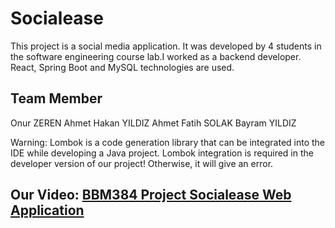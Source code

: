 # Socialease

This project is a social media application. It was developed by 4 students in the software engineering course lab.I worked as a backend developer. React, Spring Boot and MySQL technologies are used.

## Team Member

Onur ZEREN
Ahmet Hakan YILDIZ
Ahmet Fatih SOLAK
Bayram YILDIZ

Warning: Lombok is a code generation library that can be integrated into the IDE while developing a Java project. Lombok integration is required in the developer version of our project! Otherwise, it will give an error.

## Our Video: [BBM384 Project Socialease Web Application](https://www.youtube.com/watch?v=y8nfwa5V0Xw)
